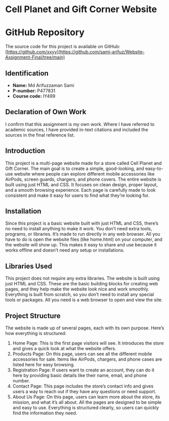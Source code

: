 # Cell Planet and Gift Corner Website

# GitHub Repository
The source code for this project is available on GitHub: [https://github.com/xxyy](https://github.com/sami-arifuz/Website-Assignment-Final/tree/main)

## Identification
- **Name:** Md Arifuzzaman Sami
- **P-number:** P477831
- **Course code:** IY499

## Declaration of Own Work
I confirm that this assignment is my own work.
Where I have referred to academic sources, I have provided in-text citations and included the sources in the final reference list.

## Introduction 
This project is a multi-page website made for a  store called Cell Planet and Gift Corner. The main goal is to create a simple, good-looking, and easy-to-use website where people can explore different mobile accessories like AirPods, screen guards, chargers, and phone covers. The entire website is built using just HTML and CSS. It focuses on clean design, proper layout, and a smooth browsing experience. Each page is carefully made to look consistent and make it easy for users to find what they’re looking for.

## Installation
Since this project is a basic website built with just HTML and CSS, there’s no need to install anything to make it work. You don’t need extra tools, programs, or libraries. It’s made to run directly in any web browser. All you have to do is open the website files (like home.html) on your computer, and the website will show up. This makes it easy to share and use because it works offline and doesn’t need any setup or installations.

## Libraries Used
This project does not require any extra libraries. The website is built using just HTML and CSS. These are the basic building blocks for creating web pages, and they help make the website look nice and work smoothly. Everything is built from scratch, so you don’t need to install any special tools or packages. All you need is a web browser to open and view the site.

## Project Structure
The website is made up of several pages, each with its own purpose. Here’s how everything is structured:

1. Home Page: This is the first page visitors will see. It introduces the store and gives a quick look at what the website offers.
2. Products Page: On this page, users can see all the different mobile accessories for sale. Items like AirPods, chargers, and phone cases are listed here for easy browsing.
3. Registration Page: If users want to create an account, they can do it here by providing basic details like their name, email, and phone number.
4. Contact Page: This page includes the store’s contact info and gives users a way to reach out if they have any questions or need support.
5. About Us Page: On this page, users can learn more about the store, its mission, and what it’s all about.
All the pages are designed to be simple and easy to use. Everything is structured clearly, so users can quickly find the information they need. 


